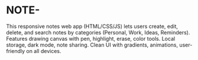 # NOTE-
This responsive notes web app (HTML/CSS/JS) lets users create, edit, delete, and search notes by categories (Personal, Work, Ideas, Reminders). Features drawing canvas with pen, highlight, erase, color tools. Local storage, dark mode, note sharing. Clean UI with gradients, animations, user-friendly on all devices.
